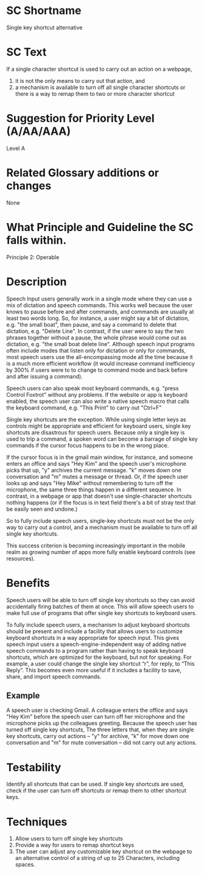 # SC Shortname

Single key shortcut alternative

# SC Text

If a single character shortcut is used to carry out an action on a webpage,

1. it is not the only means to carry out that action, and 
2. a mechanism is available to turn off all single character shortcuts or there is a way to remap them to two or more character shortcut

# Suggestion for Priority Level (A/AA/AAA)

Level A

# Related Glossary additions or changes

None

# What Principle and Guideline the SC falls within.

Principle 2: Operable 

# Description

Speech Input users generally work in a single mode where they can use a mix of dictation and speech commands. This works well because the user knows to pause before and after commands, and commands are usually at least two words long. So, for instance, a user might say a bit of dictation, e.g. "the small boat", then pause, and say a command to delete that dictation, e.g. "Delete Line". In contrast, if the user were to say the two phrases together without a pause, the whole phrase would come out as dictation, e.g. "the small boat delete line". Although speech input programs often include modes that listen only for dictation or only for commands, most speech users use the all-encompassing mode all the time because it is a much more efficient workflow (it would increase command inefficiency by 300% if users were to to change to command mode and back before and after issuing a command).

Speech users can also speak most keyboard commands, e.g. "press Control Foxtrot" without any problems. If the website or app is keyboard enabled, the speech user can also write a native speech macro that calls the keyboard command, e.g. "This Print" to carry out "Ctrl+F"

Single key shortcuts are the exception. While using single letter keys as controls might be appropriate and efficient for keyboard users, single key shortcuts are disastrous for speech users. Because only a single key is used to trip a command, a spoken word can become a barrage of single key commands if the cursor focus happens to be in the wrong place.

If the cursor focus is in the gmail main window, for instance, and someone enters an office and says "Hey Kim" and the speech user's microphone picks that up, "y" archives the current message. "k" moves down one conversation and "m" mutes a message or thread. Or, if the speech user looks up and says "Hey Mike" without remembering to turn off the microphone, the same three things happen in a different sequence. In contrast, in a webpage or app that doesn't use single-character shortcuts nothing happens (or if the focus is in text field there's a bit of stray text that be easily seen and undone.)

So to fully include speech users, single-key shortcuts must not be the only way to carry out a control, and a mechanism must be available to turn off all single key shortcuts.

This success criterion is becoming increasingly important in the mobile realm as growing number of apps more fully enable keyboard controls (see resources).

# Benefits

Speech users will be able to turn off single key shortcuts so they can avoid accidentally firing batches of them at once. This will allow speech users to make full use of programs that offer single key shortcuts to keyboard users.

To fully include speech users, a mechanism to adjust keyboard shortcuts should be present and include a facility that allows users to customize keyboard shortcuts in a way appropriate for speech input. This gives speech input users a speech-engine-independent way of adding native speech commands to a program rather than having to speak keyboard shortcuts, which are optimized for the keyboard, but not for speaking. For example, a user could change the single key shortcut “r”, for reply, to “This Reply”. This becomes even more useful if it includes a facility to save, share, and import speech commands.

## Example
A speech user is checking Gmail. A colleague enters the office and says "Hey Kim" before the speech user can turn off her microphone and the microphone picks up the colleagues greeting. Because the speech user has turned off single key shortcuts, The three letters that, when they are single key shortcuts, carry out actions – "y" for archive, "k" for move down one conversation and "m" for mute conversation – did not carry out any actions.

# Testability

Identify all shortcuts that can be used.  If single key shortcuts are used, check if the user can turn off shortcuts or remap them to other shortcut keys.

# Techniques

1. Allow users to turn off single key shortcuts
2. Provide a way for users to remap shortcut keys
3. The user can adjust any customizable key shortcut on the webpage to an alternative control of a string of up to 25 Characters, including spaces.
